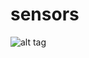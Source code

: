 # sensors
![alt tag](https://circleci.com/gh/explicite/sensors.svg?circle-token=d1b69e7aa99fde51f1665acc2dbdcd9b196e05ea)
